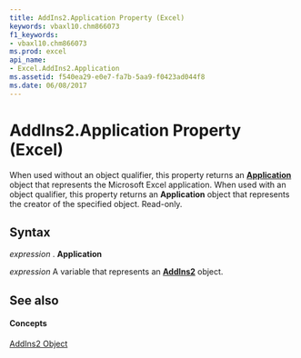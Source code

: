 ```yaml
---
title: AddIns2.Application Property (Excel)
keywords: vbaxl10.chm866073
f1_keywords:
- vbaxl10.chm866073
ms.prod: excel
api_name:
- Excel.AddIns2.Application
ms.assetid: f540ea29-e0e7-fa7b-5aa9-f0423ad044f8
ms.date: 06/08/2017
---
```



# AddIns2.Application Property (Excel)

When used without an object qualifier, this property returns an  **[Application](Excel.Application(objec).md)** object that represents the Microsoft Excel application. When used with an object qualifier, this property returns an **Application** object that represents the creator of the specified object. Read-only.


## Syntax

 _expression_ . **Application**

 _expression_ A variable that represents an **[AddIns2](Excel.AddIns2.md)** object.


## See also


#### Concepts


[AddIns2 Object](Excel.AddIns2.md)

